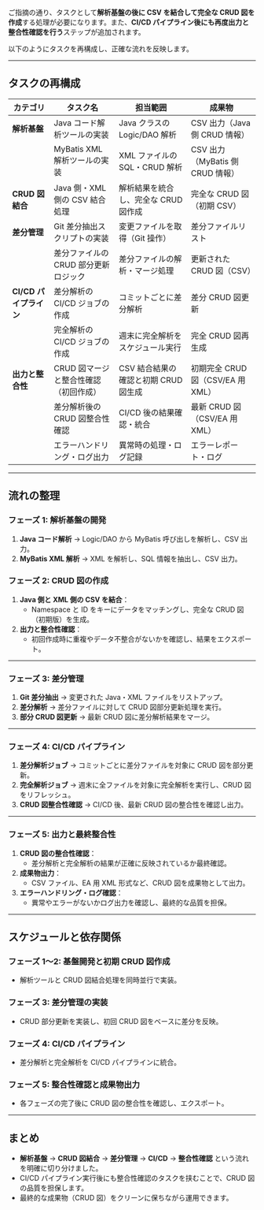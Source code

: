 ご指摘の通り、タスクとして**解析基盤の後に CSV を結合して完全な CRUD 図を作成**する処理が必要になります。また、**CI/CD パイプライン後にも再度出力と整合性確認を行う**ステップが追加されます。

以下のようにタスクを再構成し、正確な流れを反映します。

---

## **タスクの再構成**

| **カテゴリ**           | **タスク名**                          | **担当範囲**                         | **成果物**                        |
| ---------------------- | ------------------------------------- | ------------------------------------ | --------------------------------- |
| **解析基盤**           | Java コード解析ツールの実装           | Java クラスの Logic/DAO 解析         | CSV 出力（Java 側 CRUD 情報）     |
|                        | MyBatis XML 解析ツールの実装          | XML ファイルの SQL・CRUD 解析        | CSV 出力（MyBatis 側 CRUD 情報）  |
| **CRUD 図結合**        | Java 側・XML 側の CSV 結合処理        | 解析結果を統合し、完全な CRUD 図作成 | 完全な CRUD 図（初期 CSV）        |
| **差分管理**           | Git 差分抽出スクリプトの実装          | 変更ファイルを取得（Git 操作）       | 差分ファイルリスト                |
|                        | 差分ファイルの CRUD 部分更新ロジック  | 差分ファイルの解析・マージ処理       | 更新された CRUD 図（CSV）         |
| **CI/CD パイプライン** | 差分解析の CI/CD ジョブの作成         | コミットごとに差分解析               | 差分 CRUD 図更新                  |
|                        | 完全解析の CI/CD ジョブの作成         | 週末に完全解析をスケジュール実行     | 完全 CRUD 図再生成                |
| **出力と整合性**       | CRUD 図マージと整合性確認（初回作成） | CSV 結合結果の確認と初期 CRUD 図生成 | 初期完全 CRUD 図（CSV/EA 用 XML） |
|                        | 差分解析後の CRUD 図整合性確認        | CI/CD 後の結果確認・統合             | 最新 CRUD 図（CSV/EA 用 XML）     |
|                        | エラーハンドリング・ログ出力          | 異常時の処理・ログ記録               | エラーレポート・ログ              |

---

## **流れの整理**

### **フェーズ 1: 解析基盤の開発**

1. **Java コード解析** → Logic/DAO から MyBatis 呼び出しを解析し、CSV 出力。
2. **MyBatis XML 解析** → XML を解析し、SQL 情報を抽出し、CSV 出力。

### **フェーズ 2: CRUD 図の作成**

1. **Java 側と XML 側の CSV を結合**：
   - Namespace と ID をキーにデータをマッチングし、完全な CRUD 図（初期版）を生成。
2. **出力と整合性確認**：
   - 初回作成時に重複やデータ不整合がないかを確認し、結果をエクスポート。

---

### **フェーズ 3: 差分管理**

1. **Git 差分抽出** → 変更された Java・XML ファイルをリストアップ。
2. **差分解析** → 差分ファイルに対して CRUD 図部分更新処理を実行。
3. **部分 CRUD 図更新** → 最新 CRUD 図に差分解析結果をマージ。

---

### **フェーズ 4: CI/CD パイプライン**

1. **差分解析ジョブ** → コミットごとに差分ファイルを対象に CRUD 図を部分更新。
2. **完全解析ジョブ** → 週末に全ファイルを対象に完全解析を実行し、CRUD 図をリフレッシュ。
3. **CRUD 図整合性確認** → CI/CD 後、最新 CRUD 図の整合性を確認し出力。

---

### **フェーズ 5: 出力と最終整合性**

1. **CRUD 図の整合性確認**：
   - 差分解析と完全解析の結果が正確に反映されているか最終確認。
2. **成果物出力**：
   - CSV ファイル、EA 用 XML 形式など、CRUD 図を成果物として出力。
3. **エラーハンドリング・ログ確認**：
   - 異常やエラーがないかログ出力を確認し、最終的な品質を担保。

---

## **スケジュールと依存関係**

### **フェーズ 1〜2: 基盤開発と初期 CRUD 図作成**

- 解析ツールと CRUD 図結合処理を同時並行で実装。

### **フェーズ 3: 差分管理の実装**

- CRUD 部分更新を実装し、初回 CRUD 図をベースに差分を反映。

### **フェーズ 4: CI/CD パイプライン**

- 差分解析と完全解析を CI/CD パイプラインに統合。

### **フェーズ 5: 整合性確認と成果物出力**

- 各フェーズの完了後に CRUD 図の整合性を確認し、エクスポート。

---

## **まとめ**

- **解析基盤** → **CRUD 図結合** → **差分管理** → **CI/CD** → **整合性確認** という流れを明確に切り分けました。
- CI/CD パイプライン実行後にも整合性確認のタスクを挟むことで、CRUD 図の品質を担保します。
- 最終的な成果物（CRUD 図）をクリーンに保ちながら運用できます。
